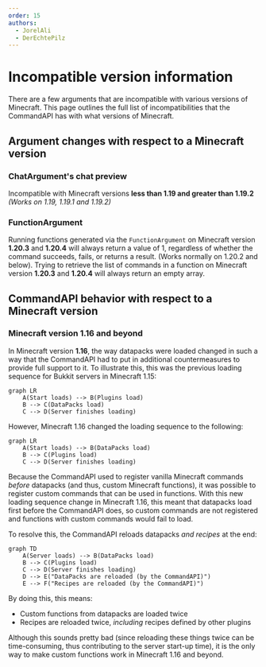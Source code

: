 ```yaml
---
order: 15
authors:
  - JorelAli
  - DerEchtePilz
---
```


# Incompatible version information

There are a few arguments that are incompatible with various versions of Minecraft. This page outlines the full list of incompatibilities that the CommandAPI has with what versions of Minecraft.

## Argument changes with respect to a Minecraft version

### ChatArgument's chat preview

Incompatible with Minecraft versions **less than 1.19 and greater than 1.19.2** _(Works on 1.19, 1.19.1 and 1.19.2)_

### FunctionArgument

Running functions generated via the `FunctionArgument` on Minecraft version **1.20.3** and **1.20.4** will always return a value of 1, regardless of whether the command succeeds, fails, or returns a result. (Works normally on 1.20.2 and below). Trying to retrieve the list of commands in a function on Minecraft version **1.20.3** and **1.20.4** will always return an empty array.

## CommandAPI behavior with respect to a Minecraft version

### Minecraft version 1.16 and beyond

In Minecraft version **1.16**, the way datapacks were loaded changed in such a way that the CommandAPI had to put in additional countermeasures to provide full support to it. To illustrate this, this was the previous loading sequence for Bukkit servers in Minecraft 1.15:

```mermaid
graph LR
    A(Start loads) --> B(Plugins load)
    B --> C(DataPacks load)
    C --> D(Server finishes loading)
```

However, Minecraft 1.16 changed the loading sequence to the following:

```mermaid
graph LR
    A(Start loads) --> B(DataPacks load)
    B --> C(Plugins load)
    C --> D(Server finishes loading)
```

Because the CommandAPI used to register vanilla Minecraft commands _before_ datapacks (and thus, custom Minecraft functions), it was possible to register custom commands that can be used in functions. With this new loading sequence change in Minecraft 1.16, this meant that datapacks load first before the CommandAPI does, so custom commands are not registered and functions with custom commands would fail to load.

To resolve this, the CommandAPI reloads datapacks _and recipes_ at the end:

```mermaid
graph TD
    A(Server loads) --> B(DataPacks load)
    B --> C(Plugins load)
    C --> D(Server finishes loading)
    D --> E("DataPacks are reloaded (by the CommandAPI)")
    E --> F("Recipes are reloaded (by the CommandAPI)")
```

By doing this, this means:

- Custom functions from datapacks are loaded twice
- Recipes are reloaded twice, _including_ recipes defined by other plugins

Although this sounds pretty bad (since reloading these things twice can be time-consuming, thus contributing to the server start-up time), it is the only way to make custom functions work in Minecraft 1.16 and beyond.